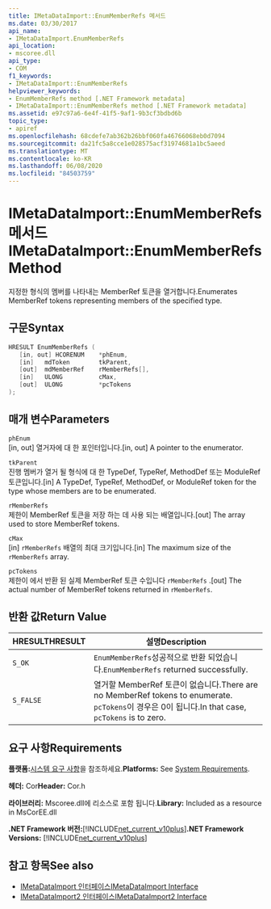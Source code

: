 ```yaml
---
title: IMetaDataImport::EnumMemberRefs 메서드
ms.date: 03/30/2017
api_name:
- IMetaDataImport.EnumMemberRefs
api_location:
- mscoree.dll
api_type:
- COM
f1_keywords:
- IMetaDataImport::EnumMemberRefs
helpviewer_keywords:
- EnumMemberRefs method [.NET Framework metadata]
- IMetaDataImport::EnumMemberRefs method [.NET Framework metadata]
ms.assetid: e97c97a6-6e4f-41f5-9af1-9b3cf3bdbd6b
topic_type:
- apiref
ms.openlocfilehash: 68cdefe7ab362b26bbf060fa46766068eb0d7094
ms.sourcegitcommit: da21fc5a8cce1e028575acf31974681a1bc5aeed
ms.translationtype: MT
ms.contentlocale: ko-KR
ms.lasthandoff: 06/08/2020
ms.locfileid: "84503759"
---
```

# <a name="imetadataimportenummemberrefs-method"></a><span data-ttu-id="25ae5-102">IMetaDataImport::EnumMemberRefs 메서드</span><span class="sxs-lookup"><span data-stu-id="25ae5-102">IMetaDataImport::EnumMemberRefs Method</span></span>
<span data-ttu-id="25ae5-103">지정한 형식의 멤버를 나타내는 MemberRef 토큰을 열거합니다.</span><span class="sxs-lookup"><span data-stu-id="25ae5-103">Enumerates MemberRef tokens representing members of the specified type.</span></span>  
  
## <a name="syntax"></a><span data-ttu-id="25ae5-104">구문</span><span class="sxs-lookup"><span data-stu-id="25ae5-104">Syntax</span></span>  
  
```cpp  
HRESULT EnumMemberRefs (  
   [in, out] HCORENUM    *phEnum,
   [in]   mdToken        tkParent,
   [out]  mdMemberRef    rMemberRefs[],
   [in]   ULONG          cMax,
   [out]  ULONG          *pcTokens  
);  
```  
  
## <a name="parameters"></a><span data-ttu-id="25ae5-105">매개 변수</span><span class="sxs-lookup"><span data-stu-id="25ae5-105">Parameters</span></span>  
 `phEnum`  
 <span data-ttu-id="25ae5-106">[in, out] 열거자에 대 한 포인터입니다.</span><span class="sxs-lookup"><span data-stu-id="25ae5-106">[in, out] A pointer to the enumerator.</span></span>  
  
 `tkParent`  
 <span data-ttu-id="25ae5-107">진행 멤버가 열거 될 형식에 대 한 TypeDef, TypeRef, MethodDef 또는 ModuleRef 토큰입니다.</span><span class="sxs-lookup"><span data-stu-id="25ae5-107">[in] A TypeDef, TypeRef, MethodDef, or ModuleRef token for the type whose members are to be enumerated.</span></span>  
  
 `rMemberRefs`  
 <span data-ttu-id="25ae5-108">제한이 MemberRef 토큰을 저장 하는 데 사용 되는 배열입니다.</span><span class="sxs-lookup"><span data-stu-id="25ae5-108">[out] The array used to store MemberRef tokens.</span></span>  
  
 `cMax`  
 <span data-ttu-id="25ae5-109">[in] `rMemberRefs` 배열의 최대 크기입니다.</span><span class="sxs-lookup"><span data-stu-id="25ae5-109">[in] The maximum size of the `rMemberRefs` array.</span></span>  
  
 `pcTokens`  
 <span data-ttu-id="25ae5-110">제한이 에서 반환 된 실제 MemberRef 토큰 수입니다 `rMemberRefs` .</span><span class="sxs-lookup"><span data-stu-id="25ae5-110">[out] The actual number of MemberRef tokens returned in `rMemberRefs`.</span></span>  
  
## <a name="return-value"></a><span data-ttu-id="25ae5-111">반환 값</span><span class="sxs-lookup"><span data-stu-id="25ae5-111">Return Value</span></span>  
  
|<span data-ttu-id="25ae5-112">HRESULT</span><span class="sxs-lookup"><span data-stu-id="25ae5-112">HRESULT</span></span>|<span data-ttu-id="25ae5-113">설명</span><span class="sxs-lookup"><span data-stu-id="25ae5-113">Description</span></span>|  
|-------------|-----------------|  
|`S_OK`|<span data-ttu-id="25ae5-114">`EnumMemberRefs`성공적으로 반환 되었습니다.</span><span class="sxs-lookup"><span data-stu-id="25ae5-114">`EnumMemberRefs` returned successfully.</span></span>|  
|`S_FALSE`|<span data-ttu-id="25ae5-115">열거할 MemberRef 토큰이 없습니다.</span><span class="sxs-lookup"><span data-stu-id="25ae5-115">There are no MemberRef tokens to enumerate.</span></span> <span data-ttu-id="25ae5-116">`pcTokens`이 경우은 0이 됩니다.</span><span class="sxs-lookup"><span data-stu-id="25ae5-116">In that case, `pcTokens` is to zero.</span></span>|  
  
## <a name="requirements"></a><span data-ttu-id="25ae5-117">요구 사항</span><span class="sxs-lookup"><span data-stu-id="25ae5-117">Requirements</span></span>  
 <span data-ttu-id="25ae5-118">**플랫폼:**[시스템 요구 사항](../../get-started/system-requirements.md)을 참조하세요.</span><span class="sxs-lookup"><span data-stu-id="25ae5-118">**Platforms:** See [System Requirements](../../get-started/system-requirements.md).</span></span>  
  
 <span data-ttu-id="25ae5-119">**헤더:** Cor</span><span class="sxs-lookup"><span data-stu-id="25ae5-119">**Header:** Cor.h</span></span>  
  
 <span data-ttu-id="25ae5-120">**라이브러리:** Mscoree.dll에 리소스로 포함 됩니다.</span><span class="sxs-lookup"><span data-stu-id="25ae5-120">**Library:** Included as a resource in MsCorEE.dll</span></span>  
  
 <span data-ttu-id="25ae5-121">**.NET Framework 버전:**[!INCLUDE[net_current_v10plus](../../../../includes/net-current-v10plus-md.md)]</span><span class="sxs-lookup"><span data-stu-id="25ae5-121">**.NET Framework Versions:** [!INCLUDE[net_current_v10plus](../../../../includes/net-current-v10plus-md.md)]</span></span>  
  
## <a name="see-also"></a><span data-ttu-id="25ae5-122">참고 항목</span><span class="sxs-lookup"><span data-stu-id="25ae5-122">See also</span></span>

- [<span data-ttu-id="25ae5-123">IMetaDataImport 인터페이스</span><span class="sxs-lookup"><span data-stu-id="25ae5-123">IMetaDataImport Interface</span></span>](imetadataimport-interface.md)
- [<span data-ttu-id="25ae5-124">IMetaDataImport2 인터페이스</span><span class="sxs-lookup"><span data-stu-id="25ae5-124">IMetaDataImport2 Interface</span></span>](imetadataimport2-interface.md)
